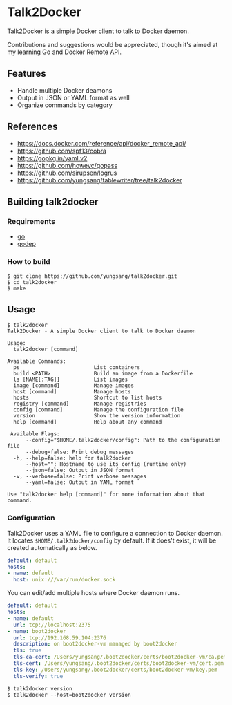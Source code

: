 # Talk2Docker

Talk2Docker is a simple Docker client to talk to Docker daemon.

Contributions and suggestions would be appreciated, though it's aimed at my learning Go and Docker Remote API.

## Features

- Handle multiple Docker deamons
- Output in JSON or YAML format as well
- Organize commands by category

## References

- https://docs.docker.com/reference/api/docker_remote_api/
- https://github.com/spf13/cobra
- https://gopkg.in/yaml.v2
- https://github.com/howeyc/gopass
- https://github.com/sirupsen/logrus
- https://github.com/yungsang/tablewriter/tree/talk2docker

## Building talk2docker

### Requirements

- [go](http://golang.org/)
- [godep](https://github.com/tools/godep)

### How to build

```
$ git clone https://github.com/yungsang/talk2docker.git
$ cd talk2docker
$ make
```

## Usage

```
$ talk2docker
Talk2Docker - A simple Docker client to talk to Docker daemon

Usage:
  talk2docker [command]

Available Commands:
  ps                        List containers
  build <PATH>              Build an image from a Dockerfile
  ls [NAME[:TAG]]           List images
  image [command]           Manage images
  host [command]            Manage hosts
  hosts                     Shortcut to list hosts
  registry [command]        Manage registries
  config [command]          Manage the configuration file
  version                   Show the version information
  help [command]            Help about any command

 Available Flags:
      --config="$HOME/.talk2docker/config": Path to the configuration file
      --debug=false: Print debug messages
  -h, --help=false: help for talk2docker
      --host="": Hostname to use its config (runtime only)
      --json=false: Output in JSON format
  -v, --verbose=false: Print verbose messages
      --yaml=false: Output in YAML format

Use "talk2docker help [command]" for more information about that command.

```

### Configuration

Talk2Docker uses a YAML file to configure a connection to Docker daemon.  
It locates `$HOME/.talk2docker/config` by default.
If it does't exist, it will be created automatically as below.  

```yaml
default: default
hosts:
- name: default
  host: unix:///var/run/docker.sock
```

You can edit/add multiple hosts where Docker daemon runs.  

```yaml
default: default
hosts:
- name: default
  url: tcp://localhost:2375
- name: boot2docker
  url: tcp://192.168.59.104:2376
  description: on boot2docker-vm managed by boot2docker
  tls: true
  tls-ca-cert: /Users/yungsang/.boot2docker/certs/boot2docker-vm/ca.pem
  tls-cert: /Users/yungsang/.boot2docker/certs/boot2docker-vm/cert.pem
  tls-key: /Users/yungsang/.boot2docker/certs/boot2docker-vm/key.pem
  tls-verify: true
```

```
$ talk2docker version
$ talk2docker --host=boot2docker version
```
